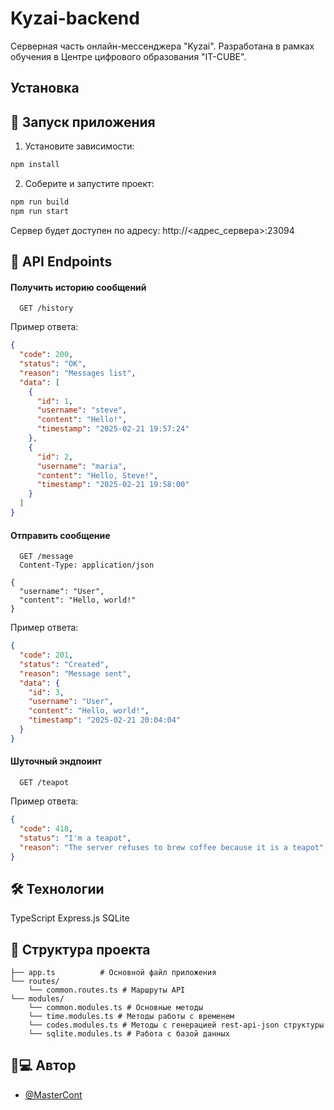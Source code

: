 # Kyzai-backend
Серверная часть онлайн-мессенджера "Kyzai". Разработана в рамках обучения в Центре цифрового образования "IT-CUBE".
## Установка

## 🚀 Запуск приложения

1. Установите зависимости:
```bash
npm install
```

2. Соберите и запустите проект:

```bash
npm run build
npm run start
```

Сервер будет доступен по адресу: http://<адрес_сервера>:23094



## 📡 API Endpoints

#### Получить историю сообщений

```http
  GET /history
```

Пример ответа:

```json
{
  "code": 200,
  "status": "OK",
  "reason": "Messages list",
  "data": [
    {
      "id": 1,
      "username": "steve",
      "content": "Hello!",
      "timestamp": "2025-02-21 19:57:24"
    },
    {
      "id": 2,
      "username": "maria", 
      "content": "Hello, Steve!",
      "timestamp": "2025-02-21 19:58:00"
    }
  ]
}
```

#### Отправить сообщение

```http
  GET /message
  Content-Type: application/json

{
  "username": "User",
  "content": "Hello, world!"
}
```

Пример ответа:

```json
{
  "code": 201,
  "status": "Created",
  "reason": "Message sent",
  "data": {
    "id": 3,
    "username": "User",
    "content": "Hello, world!",
    "timestamp": "2025-02-21 20:04:04"
  }
}
```

#### Шуточный эндпоинт

```http
  GET /teapot
```

Пример ответа:

```json
{
  "code": 418,
  "status": "I'm a teapot",
  "reason": "The server refuses to brew coffee because it is a teapot"
}
```



## 🛠 Технологии
TypeScript
Express.js
SQLite


## 📂 Структура проекта

```src/
├── app.ts          # Основной файл приложения
└── routes/
    └── common.routes.ts # Маршруты API
└── modules/
    └── common.modules.ts # Основные методы
    └── time.modules.ts # Методы работы с временем
    └── codes.modules.ts # Методы с генерацией rest-api-json структуры
    └── sqlite.modules.ts # Работа с базой данных
```
## 👨💻 Автор

- [@MasterCont](https://www.github.com/MasterCont)

